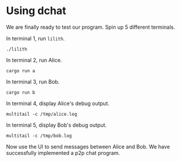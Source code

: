 # Using dchat

We are finally ready to test our program. Spin up 5 different terminals.

In terminal 1, run `lilith`.

```
./lilith
```

In terminal 2, run Alice.

```
cargo run a 
```

In terminal 3, run Bob.

```
cargo run b
```

In terminal 4, display Alice's debug output.

```
multitail -c /tmp/alice.log
```

In terminal 5, display Bob's debug output.

```
multitail -c /tmp/bob.log
```

Now use the UI to send messages between Alice and Bob. We have
successfully implemented a p2p chat program.



